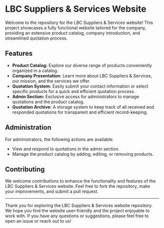 # LBC Suppliers & Services Website

Welcome to the repository for the LBC Suppliers & Services website! This project showcases a fully functional website tailored for the company, providing an extensive product catalog, company introduction, and streamlined quotation process.

## Features

- **Product Catalog:** Explore our diverse range of products conveniently organized in a catalog.
- **Company Presentation:** Learn more about LBC Suppliers & Services, our mission, and the services we offer.
- **Quotation System:** Easily submit your contact information or select specific products for a quick and efficient quotation process.
- **Admin Section:** Exclusive access for administrators to manage quotations and the product catalog.
- **Quotation Archive:** A storage system to keep track of all received and responded quotations for transparent and efficient record-keeping.


## Administration

For administrators, the following actions are available:

- View and respond to quotations in the admin section.
- Manage the product catalog by adding, editing, or removing products.

## Contributing

We welcome contributions to enhance the functionality and features of the LBC Suppliers & Services website. Feel free to fork the repository, make your improvements, and submit a pull request.

---

Thank you for exploring the LBC Suppliers & Services website repository. We hope you find the website user-friendly and the project enjoyable to work with. If you have any questions or suggestions, please feel free to open an issue or reach out to us!
